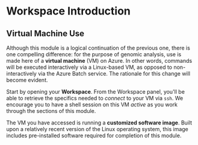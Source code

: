 # Workspace Introduction

## Virtual Machine Use 

Although this module is a logical continuation of the previous one, there is one compelling difference: for the purpose of genomic analysis, use is made here of a **virtual machine** (VM) on Azure. In other words, commands will be executed interactively via a Linux-based VM, as opposed to non-interactively via the Azure Batch service. The rationale for this change will become evident.

Start by opening your **Workspace**. From the Workspace panel, you'll be able to retrieve the specifics needed to _connect_ to your VM via `ssh`. We encourage you to have a shell session on this VM _active_ as you work through the sections of this module. 

The VM you have accessed is running a **customized software image**. Built upon a relatively recent version of the Linux operating system, this image includes pre-installed software required for completion of this module. 